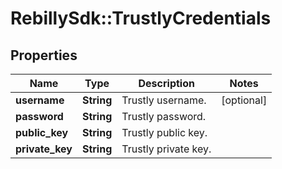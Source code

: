 # RebillySdk::TrustlyCredentials

## Properties
Name | Type | Description | Notes
------------ | ------------- | ------------- | -------------
**username** | **String** | Trustly username. | [optional] 
**password** | **String** | Trustly password. | 
**public_key** | **String** | Trustly public key. | 
**private_key** | **String** | Trustly private key. | 

